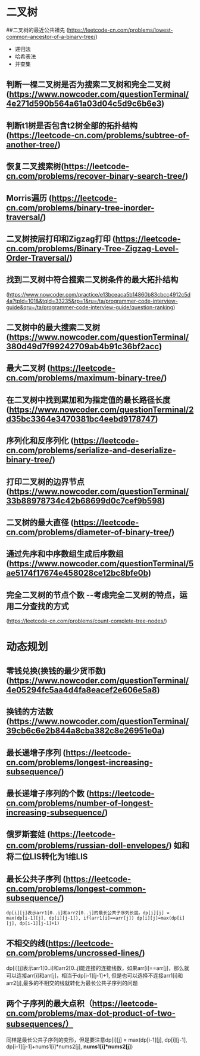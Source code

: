 # 二叉树
##二叉树的最近公共祖先 (https://leetcode-cn.com/problems/lowest-common-ancestor-of-a-binary-tree/)
- 递归法
- 哈希表法
- 并查集
## 判断一棵二叉树是否为搜索二叉树和完全二叉树(https://www.nowcoder.com/questionTerminal/4e271d590b564a61a03d04c5d9c6b6e3)
## 判断t1树是否包含t2树全部的拓扑结构 (https://leetcode-cn.com/problems/subtree-of-another-tree/)
## 恢复二叉搜索树(https://leetcode-cn.com/problems/recover-binary-search-tree/)
## Morris遍历 (https://leetcode-cn.com/problems/binary-tree-inorder-traversal/)
## 二叉树按层打印和Zigzag打印 (https://leetcode-cn.com/problems/Binary-Tree-Zigzag-Level-Order-Traversal/)
## 找到二叉树中符合搜索二叉树条件的最大拓扑结构
(https://www.nowcoder.com/practice/e13bceaca5b14860b83cbcc4912c5d4a?tpId=101&&tqId=33235&rp=1&ru=/ta/programmer-code-interview-guide&qru=/ta/programmer-code-interview-guide/question-ranking)
## 二叉树中的最大搜索二叉树 (https://www.nowcoder.com/questionTerminal/380d49d7f99242709ab4b91c36bf2acc)
## 最大二叉树 (https://leetcode-cn.com/problems/maximum-binary-tree/)
## 在二叉树中找到累加和为指定值的最长路径长度(https://www.nowcoder.com/questionTerminal/2d35bc3364e3470381bc4eebd9178747)
## 序列化和反序列化 (https://leetcode-cn.com/problems/serialize-and-deserialize-binary-tree/)
## 打印二叉树的边界节点 (https://www.nowcoder.com/questionTerminal/33b88978734c42b68699d0c7cef9b598)
## 二叉树的最大直径 (https://leetcode-cn.com/problems/diameter-of-binary-tree/)
## 通过先序和中序数组生成后序数组 (https://www.nowcoder.com/questionTerminal/5ae5174f17674e458028ce12bc8bfe0b)
## 完全二叉树的节点个数 --考虑完全二叉树的特点，运用二分查找的方式  
(https://leetcode-cn.com/problems/count-complete-tree-nodes/)

# 动态规划
## 零钱兑换(换钱的最少货币数) (https://www.nowcoder.com/questionTerminal/4e05294fc5aa4d4fa8eacef2e606e5a8)
## 换钱的方法数 (https://www.nowcoder.com/questionTerminal/39cb6c6e2b844a8cba382c8e26951e0a)
## 最长递增子序列 (https://leetcode-cn.com/problems/longest-increasing-subsequence/)
## 最长递增子序列的个数 (https://leetcode-cn.com/problems/number-of-longest-increasing-subsequence/)
## 俄罗斯套娃 (https://leetcode-cn.com/problems/russian-doll-envelopes/) 如和将二位LIS转化为1维LIS
## 最长公共子序列 (https://leetcode-cn.com/problems/longest-common-subsequence/)   
    dp[i][j]表示arr1[0..i]和arr2[0..j]的最长公共子序列长度。dp[i][j] = max(dp[i-1][j], dp[i][j-1]), if(arr1[i]==arr[j]) dp[i][j]=max(dp[i][j], dp[i-1][j-1]+1)
## 不相交的线(https://leetcode-cn.com/problems/uncrossed-lines/)  
dp[i][j]表示arr1[0..i]和arr2[0..j]能连接的连接线数，如果arr[i]==arr[j]，那么就可以连接arr[i]和arr[j]，相当于dp[i-1][j-1]+1, 但是也可以选择不连接arr1[i]和arr2[j],最多的不相交的线就转化为最长公共子序列的问题  
## 两个子序列的最大点积（https://leetcode-cn.com/problems/max-dot-product-of-two-subsequences/）  
同样是最长公共子序列的变形，但是要注意dp[i][j] = max(dp[i-1][j], dp[i][j-1], dp[i-1][j-1]+nums1[i]\*nums2[j], **nums1[i]\*nums2[j]**)  
